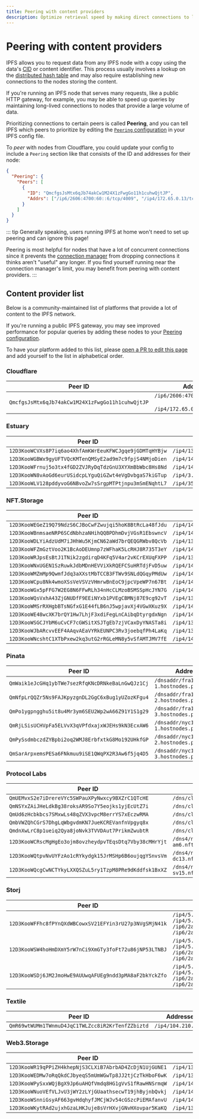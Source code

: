 ```yaml
---
title: Peering with content providers
description: Optimize retrieval speed by making direct connections to large content providers.
---
```


# Peering with content providers

IPFS allows you to request data from any IPFS node with a copy using the data's [CID][cid-explainer] or content identifier. This process usually involves a lookup on the [distributed hash table][dht-explainer] and may also require establishing new connections to the nodes storing the content.

If you're running an IPFS node that serves many requests, like a public HTTP gateway, for example, you may be able to speed up queries by maintaining long-lived connections to nodes that provide a large volume of data.

Prioritizing connections to certain peers is called **Peering**, and you can tell IPFS which peers to prioritize by editing the [`Peering` configuration][docs-peering-config] in your IPFS config file.

To _peer_ with nodes from Cloudflare, you could update your config to include a `Peering` section like that consists of the ID and addresses for their node:

```json
{
  "Peering": {
    "Peers": [
      {
        "ID": "QmcfgsJsMtx6qJb74akCw1M24X1zFwgGo11h1cuhwQjtJP",
        "Addrs": ["/ip6/2606:4700:60::6/tcp/4009", "/ip4/172.65.0.13/tcp/4009"]
      }
    ]
  }
}
```

::: tip
Generally speaking, users running IPFS at home won't need to set up peering and can ignore this page!

Peering is most helpful for nodes that have a lot of concurrent connections since it prevents the [connection manager][docs-connmgr] from dropping connections it thinks aren't "useful" any longer. If you find yourself running near the connection manager's limit, you may benefit from peering with content providers.
:::

## Content provider list

Below is a community-maintained list of platforms that provide a lot of content to the IPFS network.

If you're running a public IPFS gateway, you may see improved performance for popular queries by adding these nodes to your [Peering configuration][docs-peering-config].

To have your platform added to this list, please [open a PR to edit this page](https://github.com/ipfs/ipfs-docs/edit/main/docs/how-to/peering-with-content-providers.md) and add yourself to the list in alphabetical order.

### Cloudflare

| Peer ID | Addresses |
| ------- | --------- |
|`QmcfgsJsMtx6qJb74akCw1M24X1zFwgGo11h1cuhwQjtJP`|`/ip6/2606:4700:60::6/tcp/4009` <br/><br/>`/ip4/172.65.0.13/tcp/4009`|

### Estuary

| Peer ID | Addresses |
| ------- | --------- |
|`12D3KooWCVXs8P7iq6ao4XhfAmKWrEeuKFWCJgqe9jGDMTqHYBjw`|`/ip4/139.178.68.217/tcp/6744`|
|`12D3KooWGBWx9gyUFTVQcKMTenQMSyE2ad9m7c9fpjS4NMjoDien`|`/ip4/147.75.49.71/tcp/6745`|
|`12D3KooWFrnuj5o3tx4fGD2ZVJRyDqTdzGnU3XYXmBbWbc8Hs8Nd`|`/ip4/147.75.86.255/tcp/6745`|
|`12D3KooWN8vAoGd6eurUSidcpLYguQiGZwt4eVgDvbgaS7kiGTup`|`/ip4/3.134.223.177/tcp/6745`|
|`12D3KooWLV128pddyvoG6NBvoZw7sSrgpMTPtjnpu3mSmENqhtL7`|`/ip4/35.74.45.12/udp/6746/quic`|

### NFT.Storage

| Peer ID | Addresses |
| ------- | --------- |
|`12D3KooWEGeZ19Q79NdzS6CJBoCwFZwujqi5hoK8BtRcLa48fJdu`|`/ip4/145.40.96.233/tcp/4001`|
|`12D3KooWBnmsaeNRP6SCdNbhzaNHihQQBPDhmDvjVGsR1EbswncV`|`/ip4/147.75.87.85/tcp/4001`|
|`12D3KooWDLYiAdzUdM7iJHhWu5KjmCN62aWd7brQEQGRWbv8QcVb`|`/ip4/136.144.57.203/tcp/4001`|
|`12D3KooWFZmGztVoo2K1BcAoDEUmnp7zWFhaK5LcRHJ8R735T3eY`|`/ip4/145.40.69.29/tcp/4001`|
|`12D3KooWRJpsEsBtJ1TNik2zgdirqD4KFq5V4ar2vKCrEXUqFXPP`|`/ip4/139.178.70.235/tcp/4001`|
|`12D3KooWNxUGEN1SzRuwkJdbMDnHEVViXkRQEFCSuHRTdjFvD5uw`|`/ip4/145.40.67.89/tcp/4001`|
|`12D3KooWMZmMp9QwmfJdq3aXXstMbTCCB3FTWv9SNLdQGqyPMdUw`|`/ip4/145.40.69.133/tcp/4001`|
|`12D3KooWCpu8Nk4wmoXSsVeVSVzVHmrwBnEoC9jpcVpeWP7n67Bt`|`/ip4/145.40.69.171/tcp/4001`|
|`12D3KooWGx5pFFG7W2EG8N6FFwRLh34nHcCLMzoBSMSSpHcJYN7G`|`/ip4/145.40.90.235/tcp/4001`|
|`12D3KooWQsVxhA43ZjGNUDfF9EEiNYxb1PVEgCBMNj87E9cg92vT`|`/ip4/139.178.69.135/tcp/4001`|
|`12D3KooWMSrRXHgbBTsNGfxG1E44fLB6nJ5wpjavXj4VGwXKuz9X`|`/ip4/147.75.32.99/tcp/4001`|
|`12D3KooWE48wcXK7brQY1Hw7LhjF3xdiFegLnCAibqDtyrgdxNgn`|`/ip4/147.75.86.227/tcp/4001`|
|`12D3KooWSGCJYbM6uCvCF7cGWSitXSJTgEb7zjVCaxDyYNASTa8i`|`/ip4/136.144.55.33/tcp/4001`|
|`12D3KooWJbARcvvEEF4AAqvAEaVYRkEUNPC3Rv3joebqfPh4LaKq`|`/ip4/136.144.57.127/tcp/4001`|
|`12D3KooWNcshtC1XTbPxew2kq3utG2rRGLeMN8y5vSfAMTJMV7fE`|`/ip4/147.75.87.249/tcp/4001`|

### Pinata

| Peer ID | Addresses |
| ------- | --------- |
|`QmWaik1eJcGHq1ybTWe7sezRfqKNcDRNkeBaLnGwQJz1Cj`|`/dnsaddr/fra1-1.hostnodes.pinata.cloud`|
|`QmNfpLrQQZr5Ns9FAJKpyzgnDL2GgC6xBug1yUZozKFgu4`|`/dnsaddr/fra1-2.hostnodes.pinata.cloud`|
|`QmPo1ygpngghu5it8u4Mr3ym6SEU2Wp2wA66Z91Y1S1g29`|`/dnsaddr/fra1-3.hostnodes.pinata.cloud`|
|`QmRjLSisUCHVpFa5ELVvX3qVPfdxajxWJEHs9kN3EcxAW6`|`/dnsaddr/nyc1-1.hostnodes.pinata.cloud`|
|`QmPySsdmbczdZYBpbi2oq2WMJ8ErbfxtkG8Mo192UHkfGP`|`/dnsaddr/nyc1-2.hostnodes.pinata.cloud`|
|`QmSarArpxemsPESa6FNkmuu9iSE1QWqPX2R3Aw6f5jq4D5`|`/dnsaddr/nyc1-3.hostnodes.pinata.cloud`|

### Protocol Labs

| Peer ID | Addresses |
| ------- | --------- |
|`QmUEMvxS2e7iDrereVYc5SWPauXPyNwxcy9BXZrC1QTcHE`|`/dns/cluster0.fsn.dwebops.pub`|
|`QmNSYxZAiJHeLdkBg38roksAR9So7Y5eojks1yjEcUtZ7i`|`/dns/cluster1.fsn.dwebops.pub`|
|`QmUd6zHcbkbcs7SMxwLs48qZVX3vpcM8errYS7xEczwRMA`|`/dns/cluster2.fsn.dwebops.pub`|
|`QmbVWZQhCGrS7DhgLqWbgvdmKN7JueKCREVanfnVpgyq8x`|`/dns/cluster3.fsn.dwebops.pub`|
|`QmdnXwLrC8p1ueiq2Qya8joNvk3TVVDAut7PrikmZwubtR`|`/dns/cluster4.fsn.dwebops.pub`|
|`12D3KooWCRscMgHgEo3ojm8ovzheydpvTEqsDtq7Vby38cMHrYjt`|`/dns4/nft-storage-am6.nft.dwebops.net/tcp/18402`|
|`12D3KooWQtpvNvUYFzAo1cRYkydgk15JrMSHp6B6oujqgYSnvsVm`|`/dns4/nft-storage-dc13.nft.dwebops.net/tcp/18402`|
|`12D3KooWQcgCwNCTYkyLXXQSZuL5ry1TzpM8PRe9dKddfsk1BxXZ`|`/dns4/nft-storage-sv15.nft.dwebops.net/tcp/18402`|

### Storj

| Peer ID | Addresses |
| ------- | --------- |
|`12D3KooWFFhc8fPYnQXdWBCowxSV21EFYin3rU27p3NVgSMjN41k`|`/ip4/5.161.92.43/tcp/4001`<br/>`/ip4/5.161.92.43/udp/4001/quic`<br/>`/ip6/2a01:4ff:f0:3b1e::1/tcp/4001`<br/>`/ip6/2a01:4ff:f0:3b1e::1/udp/4001/quic`|
|`12D3KooWSW4hoHmDXmY5rW7nCi9XmGTy3foFt72u86jNP53LTNBJ`|`/ip4/5.161.55.227/tcp/4001`<br/>`/ip4/5.161.55.227/udp/4001/quic`<br/>`/ip6/2a01:4ff:f0:1e5a::1/tcp/4001`<br/>`/ip6/2a01:4ff:f0:1e5a::1/udp/4001/quic`|
|`12D3KooWSDj6JM2JmoHwE9AUUwqAFUEg9ndd3pMA8aF2bkYckZfo`|`/ip4/5.161.92.36/tcp/4001`<br/>`/ip4/5.161.92.36/udp/4001/quic`<br/>`/ip6/2a01:4ff:f0:3764::1/tcp/4001`<br/>`/ip6/2a01:4ff:f0:3764::1/udp/4001/quic`|

### Textile

| Peer ID | Addresses |
| ------- | --------- |
|`QmR69wtWUMm1TWnmuD4JqC1TWLZcc8iR2KrTenfZZbiztd`|`/ip4/104.210.43.77`|

### Web3.Storage

| Peer ID | Addresses |
| ------- | --------- |
|`12D3KooWR19qPPiZH4khepNjS3CLXiB7AbrbAD4ZcDjN1UjGUNE1`|`/ip4/139.178.69.155/tcp/4001`|
|`12D3KooWEDMw7oRqQkdCJbyeqS5mUmWGwTp8JJ2tjCzTkHboF6wK`|`/ip4/139.178.68.91/tcp/4001`|
|`12D3KooWPySxxWQjBgX9Jp6uAHQfVmdq8HG1gVvS1fRawHNSrmqW`|`/ip4/147.75.33.191/tcp/4001`|
|`12D3KooWNuoVEfVLJvU3jWY2zLYjGUaathsecwT19jhByjnbQvkj`|`/ip4/147.75.32.73/tcp/4001`|
|`12D3KooWSnniGsyAF663gvHdqhyfJMCjWJv54cGSzcPiEMAfanvU`|`/ip4/145.40.89.195/tcp/4001`|
|`12D3KooWKytRAd2ujxhGzaLHKJuje8sVrHXvjGNvHXovpar5KaKQ`|`/ip4/136.144.56.153/tcp/4001`|
[dht-explainer]: /concepts/how-ipfs-works/#distributed-hash-tables-dhts
[cid-explainer]: /concepts/content-addressing/#identifier-formats
[docs-peering-config]: /how-to/configure-node/#peering
[docs-connmgr]: /how-to/configure-node/#basic-connection-manager
